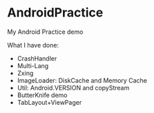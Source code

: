 # AndroidPractice
My Android Practice demo

What I have done:
- CrashHandler
- Multi-Lang
- Zxing
- ImageLoader: DiskCache and Memory Cache
- Util: Android.VERSION and copyStream
- ButterKnife demo
- TabLayout+ViewPager
